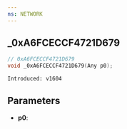 ```yaml
---
ns: NETWORK
---
```

## _0xA6FCECCF4721D679

```c
// 0xA6FCECCF4721D679
void _0xA6FCECCF4721D679(Any p0);
```

```
Introduced: v1604
```

## Parameters
* **p0**:

